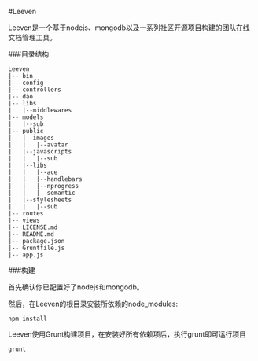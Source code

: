 #Leeven

Leeven是一个基于nodejs、mongodb以及一系列社区开源项目构建的团队在线文档管理工具。

###目录结构
```
Leeven
|-- bin
|-- config
|-- controllers
|-- dao
|-- libs
|	|--middlewares	
|-- models
|	|--sub
|-- public
|	|--images
|	|	|--avatar
|	|--javascripts
|	|	|--sub
|	|--libs
|	|	|--ace
|	|	|--handlebars
|	|	|--nprogress
|	|	|--semantic
|	|--stylesheets
|	|	|--sub
|-- routes
|-- views
|-- LICENSE.md
|-- README.md
|-- package.json
|-- Gruntfile.js
|-- app.js
```

###构建

首先确认你已配置好了nodejs和mongodb。

然后，在Leeven的根目录安装所依赖的node_modules:

```
npm install
```

Leeven使用Grunt构建项目，在安装好所有依赖项后，执行grunt即可运行项目

```
grunt
```